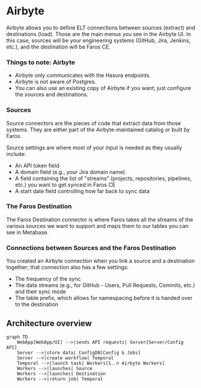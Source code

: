 # Airbyte

Airbyte allows you to define ELT connections between sources (extract) and destinations (load). Those are the main menus you see in the Airbyte UI. In this case, sources will be your engineering systems (GitHub, Jira, Jenkins, etc.), and the destination will be Faros CE.

### Things to note: Airbyte

- Airbyte only communicates with the Hasura endpoints.
- Airbyte is not aware of Postgres.
- You can also use an existing copy of Airbyte if you want; just configure the sources and destinations.

### Sources

Source connectors are the pieces of code that extract data from those systems. They are either part of the Airbyte-maintained catalog or built by Faros.

Source settings are where most of your input is needed as they usually include:

- An API token field
- A domain field (e.g., your Jira domain name)
- A field containing the list of "streams" (projects, repositories, pipelines, etc.) you want to get synced in Faros CE
- A start date field controlling how far back to sync data

### The Faros Destination

The Faros Destination connector is where Faros takes all the streams of the various sources we want to support and maps them to our tables you can see in Metabase.

### Connections between Sources and the Faros Destination

You created an Airbyte connection when you link a source and a destination together; that connection also has a few settings:

- The frequency of the sync
- The data streams (e.g., for GitHub - Users, Pull Requests, Commits, etc.) and their sync mode
- The table prefix, which allows for namespacing before it is handed over to the destination

## Architecture overview

```mermaid
graph TD
    WebApp[WebApp/UI] -->|sends API requests| Server[Server/Config API]
    Server -->|store data| ConfigDB[Config & Jobs]
    Server -->|create workflow| Temporal
    Temporal -->|launch task| Workers[1..n Airbyte Workers]
    Workers -->|launches| Source
    Workers -->|launches| Destination
    Workers -->|return job| Temporal

```
